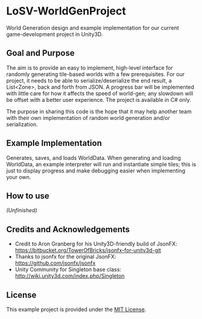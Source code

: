 # LoSV-WorldGenProject
World Generation design and example implementation for our current game-development project in Unity3D.

## Goal and Purpose
The aim is to provide an easy to implement, high-level interface for randomly generating tile-based worlds with a few prerequisites. For our project, it needs to be able to serialize/deserialize the end result, a List\<Zone\>, back and forth from JSON. A progress bar will be implemented with little care for how it affects the speed of world-gen; any slowdown will be offset with a better user experience. The project is available in C# only.

The purpose in sharing this code is the hope that it may help another team with their own implementation of random world generation and/or serialization.

## Example Implementation
Generates, saves, and loads WorldData. When generating and loading WorldData, an example interpreter will run and instantiate simple tiles; this is just to display progress and make debugging easier when implementing your own.

## How to use
*(Unfinished)*

## Credits and Acknowledgements
* Credit to Aron Granberg for his Unity3D-friendly build of JsonFX: https://bitbucket.org/TowerOfBricks/jsonfx-for-unity3d-git
* Thanks to jsonfx for the original JsonFX: https://github.com/jsonfx/jsonfx
* Unity Community for Singleton base class: http://wiki.unity3d.com/index.php/Singleton

## License
This example project is provided under the [MIT License](https://github.com/JYandev/LoSV-WorldGenProject/edit/master/LICENSE.txt "Link to the License").
